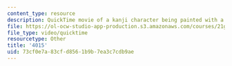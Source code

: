 ```yaml
---
content_type: resource
description: QuickTime movie of a kanji character being painted with a brush.
file: https://ol-ocw-studio-app-production.s3.amazonaws.com/courses/21g-504-japanese-iv-spring-2009/73cf0e7a83cfd8561b9b7ea3c7cdb9ae_4015.mov
file_type: video/quicktime
resourcetype: Other
title: '4015'
uid: 73cf0e7a-83cf-d856-1b9b-7ea3c7cdb9ae
---
```

